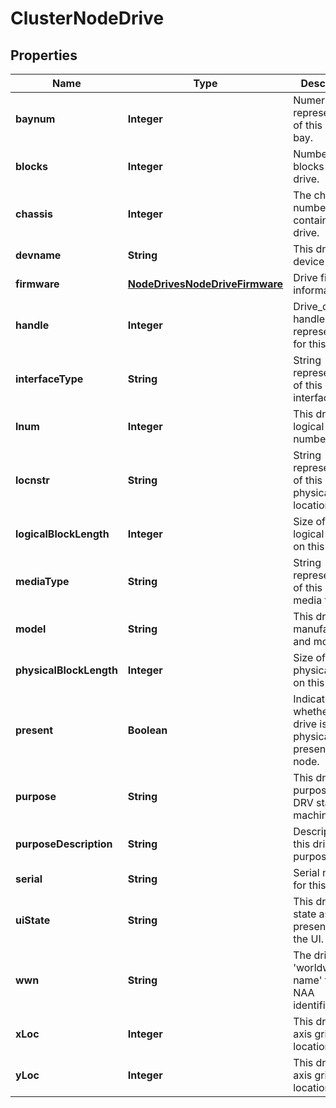 
# ClusterNodeDrive

## Properties
Name | Type | Description | Notes
------------ | ------------- | ------------- | -------------
**baynum** | **Integer** | Numerical representation of this drive&#39;s bay. |  [optional]
**blocks** | **Integer** | Number of blocks on this drive. |  [optional]
**chassis** | **Integer** | The chassis number which contains this drive. |  [optional]
**devname** | **String** | This drive&#39;s device name. |  [optional]
**firmware** | [**NodeDrivesNodeDriveFirmware**](NodeDrivesNodeDriveFirmware.md) | Drive firmware information. |  [optional]
**handle** | **Integer** | Drive_d&#39;s handle representation for this drive |  [optional]
**interfaceType** | **String** | String representtation of this drive&#39;s interface type. |  [optional]
**lnum** | **Integer** | This drive&#39;s logical drive number in IFS. |  [optional]
**locnstr** | **String** | String representation of this drive&#39;s physical location. |  [optional]
**logicalBlockLength** | **Integer** | Size of a logical block on this drive. |  [optional]
**mediaType** | **String** | String representation of this drive&#39;s media type. |  [optional]
**model** | **String** | This drive&#39;s manufacturer and model. |  [optional]
**physicalBlockLength** | **Integer** | Size of a physical block on this drive. |  [optional]
**present** | **Boolean** | Indicates whether this drive is physically present in the node. |  [optional]
**purpose** | **String** | This drive&#39;s purpose in the DRV state machine. |  [optional]
**purposeDescription** | **String** | Description of this drive&#39;s purpose. |  [optional]
**serial** | **String** | Serial number for this drive. |  [optional]
**uiState** | **String** | This drive&#39;s state as presented to the UI. |  [optional]
**wwn** | **String** | The drive&#39;s &#39;worldwide name&#39; from its NAA identifiers. |  [optional]
**xLoc** | **Integer** | This drive&#39;s x-axis grid location. |  [optional]
**yLoc** | **Integer** | This drive&#39;s y-axis grid location. |  [optional]




